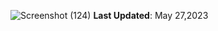 
![Screenshot (124)](https://github.com/ewong128/underoneroof/assets/93020600/af5d8f57-3423-44f6-b616-ee6a9d51f62c)
**Last Updated**: May 27,2023
